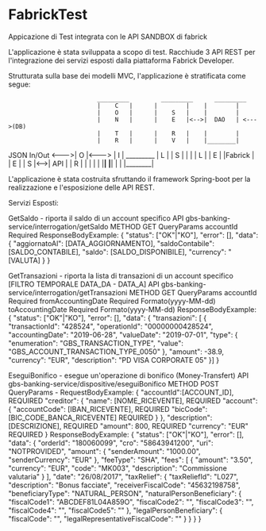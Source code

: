 # FabrickTest
Appicazione di Test integrata con le API SANDBOX di fabrick

L'applicazione è stata sviluppata a scopo di test.
Racchiude 3 API REST per l'integrazione dei servizi esposti dalla piattaforma Fabrick Developer.

Strutturata sulla base dei modelli MVC, l'applicazione è stratificata come segue:

						     _________		   _________      _________ 
						     |    C   |      |        |    |        |
						     |    O   |      |    S   |    |        |
						     |    N   |      |    E   |<-->|  DAO   | <--->(DB)
						     |    T   |      |    R   |    |        |
						     |    R   |      |    V   |    |________|
JSON In/Out <--->|    O   |<---> |    I   |     _________
						     |    L   |      |    S   |    |        |
						     |    L   |      |    E   |    |Fabrick |
						     |    E   |      |    S   |<-->|   API  | 
						     |    R   |      |        |    |        |
						     |________|      |________|    |        |
                                               |________|
                                                          
L'applicazione è stata costruita sfruttando il framework Spring-boot per la realizzazione e l'esposizione delle API REST.

Servizi Esposti:

GetSaldo - riporta il saldo di un account specifico
  API          gbs-banking-service/interrogation/getSaldo
  METHOD       GET
  QueryParams  accountId Required
  ResponseBodyExample:
          {
              "status": ["OK"|"KO"],
              "error": [],
              "data": {
                  "aggiornatoAl": [DATA_AGGIORNAMENTO],
                  "saldoContabile": [SALDO_CONTABILE],
                  "saldo": [SALDO_DISPONIBILE],
                  "currency": "[VALUTA]
              }
          }
          
GetTransazioni - riporta la lista di transazioni di un account specifico [FILTRO TEMPORALE DATA_DA - DATA_A]
  API           gbs-banking-service/interrogation/getTransazioni
  METHOD        GET
  QueryParams   accountId             Required
                fromAccountingDate    Required Formato(yyyy-MM-dd)
                toAccountingDate      Required Formato(yyyy-MM-dd)
  ResponseBodyExample:
          {
              "status": ["OK"|"KO"],
              "error": [],
              "data": {
                  "transazioni": [
                        {
                            "transactionId": "428524",
                            "operationId": "00000000428524",
                            "accountingDate": "2019-06-28",
                            "valueDate": "2019-07-01",
                            "type": {
                                "enumeration": "GBS_TRANSACTION_TYPE",
                                "value": "GBS_ACCOUNT_TRANSACTION_TYPE_0050"
                            },
                            "amount": -38.9,
                            "currency": "EUR",
                            "description": "PD VISA CORPORATE 05"
                        }]
          }
          
EseguiBonifico - esegue un'operazione di bonifico (Money-Transfert)
  API           gbs-banking-service/dispositive/eseguiBonifico
  METHOD        POST
  QueryParams   -
  RequestBodyExample:
          {
              "accountId":[ACCOUNT_ID],                     REQUIRED
              "creditor": {
                  "name": [NOME_RICEVENTE],                 REQUIRED
                  "account": {
                      "accountCode": [IBAN_RICEVENTE],      REQUIRED
                      "bicCode": [BIC_CODE_BANCA_RICEVENTE] REQUIRED
                  }
              },
              "description": [DESCRIZIONE],                 REQUIRED
              "amount": 800,                                REQUIRED
              "currency": "EUR"                             REQUIRED
          }
  ResponseBodyExample:
          {
            "status": ["OK"|"KO"],
            "error": [],
            "data": {
              "orderId": "180060099",
              "cro": "58643941200",
              "uri": "NOTPROVIDED",
              "amount": {
                "senderAmount": "1000.00",
                "senderCurrency": "EUR"
              },
              "feeType": "SHA",
              "fees": [
                {
                  "amount": "3.50",
                  "currency": "EUR",
                  "code": "MK003",
                  "description": "Commissione valutaria"
                }
              ],
              "date": "26/08/2017",
              "taxRelief": {
                "taxReliefId": "L027",
                "description": "Bonus facciate",
                "receiverFiscalCode": "45632198758",
                "beneficiaryType": "NATURAL_PERSON",
                "naturalPersonBeneficiary": {
                  "fiscalCode1": "ABCDEF81L04A859O",
                  "fiscalCode2": "",
                  "fiscalCode3": "",
                  "fiscalCode4": "",
                  "fiscalCode5": ""
                },
                "legalPersonBeneficiary": {
                  "fiscalCode": "",
                  "legalRepresentativeFiscalCode": ""
                }
              }
            }
          }
  
